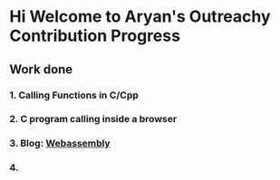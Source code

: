 # Hi Welcome to Aryan's Outreachy Contribution Progress

## Work done
### 1. Calling Functions in C/Cpp
### 2. C program calling inside a browser
### 3. Blog: [Webassembly](https://www.wasm.builders/aryank21/what-is-webassembly-and-why-it-is-a-game-changer-4jb7)
### 4. 
